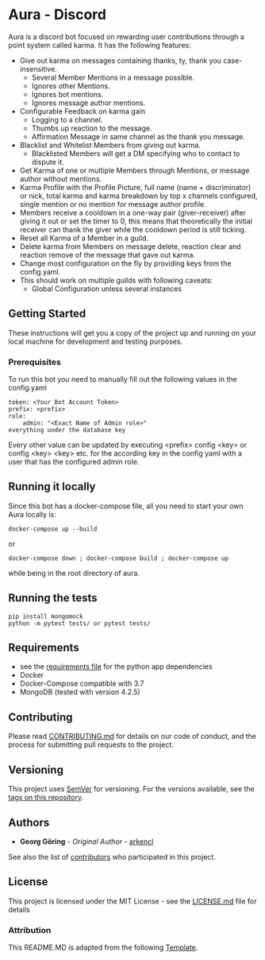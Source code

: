 #  Aura - Discord

Aura is a discord bot focused on rewarding user contributions through
a point system called karma. It has the following features:

* Give out karma on messages containing thanks, ty, thank you case-insensitive.
    * Several Member Mentions in a message possible.
    * Ignores other Mentions.
    * Ignores bot mentions.
    * Ignores message author mentions.
* Configurable Feedback on karma gain
    - Logging to a channel.
    - Thumbs up reaction to the message.
    - Affirmation Message in same channel as the thank you message.
* Blacklist and Whitelist Members from giving out karma.
    * Blacklisted Members will get a DM specifying who to contact to dispute it.
* Get Karma of one or multiple Members through Mentions, or message author without mentions.
* Karma Profile with the Profile Picture, full name (name + discriminator) or nick,
total karma and karma breakdown by top x channels configured, single mention or no mention for message author profile.
* Members receive a cooldown in a one-way pair (giver-receiver) after giving it out or set the timer to 0,
this means that theoretically the initial receiver can thank the giver while the cooldown period is still ticking.
* Reset all Karma of a Member in a guild.
* Delete karma from Members on message delete, reaction clear and reaction remove of the message that gave out karma.
* Change most configuration on the fly by providing keys from the config.yaml.
* This should work on multiple guilds with following caveats:
   * Global Configuration unless several instances

## Getting Started

These instructions will get you a copy of the project up and running on your local machine for development and testing purposes.

### Prerequisites

To run this bot you need to manually fill out the following values in the config.yaml

```
token: <Your Bot Account Token>
prefix: <prefix>
role:
    admin: "<Exact Name of Admin role>"
everything under the database key
```

Every other value can be updated by executing \<prefix>
config \<key> or config \<key> \<key> etc. for the
according key in the config yaml with a user that has the configured admin role.

## Running it locally
Since this bot has a docker-compose file, all you need to start your own Aura locally is:
```
docker-compose up --build
```
or
```
docker-compose down ; docker-compose build ; docker-compose up
```
while being in the root directory of aura.

## Running the tests

```
pip install mongomock
python -m pytest tests/ or pytest tests/
```

## Requirements

* see the [requirements file](requirements.txt) for the python app dependencies
* Docker
* Docker-Compose compatible with 3.7
* MongoDB (tested with version 4.2.5)


## Contributing

Please read [CONTRIBUTING.md](https://gist.github.com/PurpleBooth/b24679402957c63ec426) for details on our code of conduct, and the process for submitting pull requests to the project.

## Versioning

This project uses [SemVer](http://semver.org/) for versioning. For the versions available, see the [tags on this repository](https://github.com/arkencl/aura/tags/). 

## Authors

* **Georg Göring** - *Original Author* - [arkencl](https://github.com/arkencl)

See also the list of [contributors](https://github.com/arkencl/aura/graphs/contributors) who participated in this project.

## License

This project is licensed under the MIT License - see the [LICENSE.md](LICENSE.md) file for details

### Attribution

This README.MD is adapted from the following [Template][template].

[template]: https://gist.github.com/PurpleBooth/109311bb0361f32d87a2
